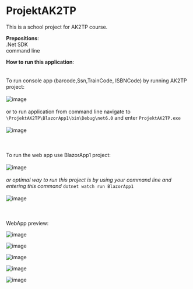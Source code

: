 # ProjektAK2TP

This is a school project for AK2TP course. <br>

**Prepositions**:<br>
.Net SDK <br>
command line


**How to run this application**:<br>
<br>
<br>
To run console app (barcode,Ssn,TrainCode, ISBNCode) by running AK2TP project: <br>
<br>
![image](https://user-images.githubusercontent.com/63610399/170582642-d44eca85-5695-449c-9f83-47e998c732c7.png)
<br>
<br>
or to run application from command line navigate to `\ProjektAK2TP\BlazorApp1\bin\Debug\net6.0` and enter `ProjektAK2TP.exe`<br>
<br>
![image](https://user-images.githubusercontent.com/63610399/173102276-2e8a23b8-1ea6-41fa-a502-66e066481164.png)
<br>
<br>
<br>
<br>
To run the web app use BlazorApp1 project: <br>
<br>
![image](https://user-images.githubusercontent.com/63610399/170582735-230687bb-af39-464a-9818-aa56a2b1568d.png)
<br>
<br>
*or optimal way to run this project is by using your command line and entering this command* `dotnet watch run BlazorApp1`<br>
<br>
![image](https://user-images.githubusercontent.com/63610399/173101167-ce04d79a-a32e-400f-9c15-dfcd608e1127.png)
<br>
<br>
<br>
<br>
WebApp preview:<br>

![image](https://user-images.githubusercontent.com/63610399/173104200-abdf1732-d37c-4079-9443-8014ef3076b6.png)

![image](https://user-images.githubusercontent.com/63610399/173104398-1f2ec43e-0e63-43f3-8a68-ca65516c5ced.png)

![image](https://user-images.githubusercontent.com/63610399/173104278-928d4052-09a5-4f0d-a9ca-2b4c1ceace7d.png)

![image](https://user-images.githubusercontent.com/63610399/173104312-9fad7658-5fb9-4c37-9639-08f2f50e2b30.png)

![image](https://user-images.githubusercontent.com/63610399/173104322-42d7e5b0-1e28-46ea-9346-f2838b57bb7d.png)



